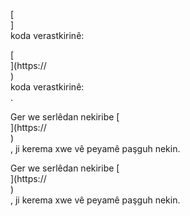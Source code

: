 [<br host>]<br action>koda verastkirinê:<br code>

[<br host>](https://<br host>)<br action>koda verastkirinê:<br code>.

Ger we serlêdan nekiribe [<br host>](https://<br host>)<br action>, ji kerema xwe vê peyamê paşguh nekin.

Ger we serlêdan nekiribe [<br host>](https://<br host>)<br action>, ji kerema xwe vê peyamê paşguh nekin.
